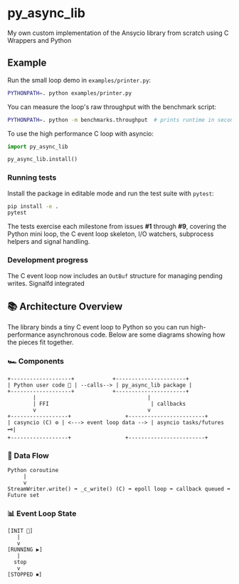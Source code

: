 # py_async_lib
My own custom implementation of the Ansycio library from scratch using C Wrappers and Python

## Example

Run the small loop demo in `examples/printer.py`:

```bash
PYTHONPATH=. python examples/printer.py
```

You can measure the loop's raw throughput with the benchmark script:

```bash
PYTHONPATH=. python -m benchmarks.throughput  # prints runtime in seconds
```

To use the high performance C loop with asyncio:

```python
import py_async_lib

py_async_lib.install()
```

### Running tests

Install the package in editable mode and run the test suite with `pytest`:

```bash
pip install -e .
pytest
```

The tests exercise each milestone from issues **#1** through **#9**, covering the
Python mini loop, the C event loop skeleton, I/O watchers, subprocess helpers and
signal handling.

### Development progress

The C event loop now includes an `OutBuf` structure for managing pending writes.
Signalfd integrated

## 📚 Architecture Overview

The library binds a tiny C event loop to Python so you can run high-performance asynchronous code. Below are some diagrams showing how the pieces fit together.

### 🏎️ Components

```
+-------------------+            +----------------------+
| Python user code 🐍 | --calls--> | py_async_lib package |
+-------------------+            +----------------------+
        |                                   |
        | FFI                                | callbacks
        v                                   v
+------------------+                 +------------------------+
| casyncio (C) ⚙️ | <---> event loop data --> | asyncio tasks/futures 🗝|
+------------------+                 +------------------------+
```

### 🔄 Data Flow

```
Python coroutine
     |
     v
StreamWriter.write() ➡️ _c_write() (C) ➡️ epoll loop ➡️ callback queued ➡️ Future set
```

### 📊 Event Loop State

```
[INIT 💪]
   |
   v
[RUNNING ▶️]
   |
  stop
   v
[STOPPED ⏹]
```
